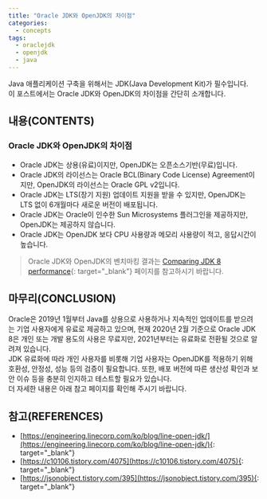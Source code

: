 ```yaml
---
title: "Oracle JDK와 OpenJDK의 차이점"
categories: 
  - concepts
tags: 
  - oraclejdk
  - openjdk
  - java
---
```



Java 애플리케이션 구축을 위해서는 JDK(Java Development Kit)가 필수입니다. <br />
이 포스트에서는 Oracle JDK와 OpenJDK의 차이점을 간단히 소개합니다.


## 내용(CONTENTS)
### Oracle JDK와 OpenJDK의 차이점
- Oracle JDK는 상용(유료)이지만, OpenJDK는 오픈소스기반(무료)입니다.
- Oracle JDK의 라이선스는 Oracle BCL(Binary Code License) Agreement이지만, OpenJDK의 라이선스는 Oracle GPL v2입니다.
- Oracle JDK는 LTS(장기 지원) 업데이트 지원을 받을 수 있지만, OpenJDK는 LTS 없이 6개월마다 새로운 버전이 배포됩니다.
- Oracle JDK는 Oracle이 인수한 Sun Microsystems 플러그인을 제공하지만, OpenJDK는 제공하지 않습니다.
- Oracle JDK는 OpenJDK 보다 CPU 사용량과 메모리 사용량이 적고, 응답시간이 높습니다. 

> Oracle JDK와 OpenJDK의 벤치마킹 결과는 [Comparing JDK 8 performance](https://technology.amis.nl/2018/11/23/comparing-jvm-performance-zulu-openjdk-openjdk-oracle-jdk-graalvm-ce/){: target="_blank"} 페이지를 참고하시기 바랍니다.


## 마무리(CONCLUSION)
Oracle은 2019년 1월부터 Java를 상용으로 사용하거나 지속적인 업데이트를 받으려는 기업 사용자에게 유료로 제공하고 있으며, 
현재 2020년 2월 기준으로 Oracle JDK 8은 개인 또는 개발 용도의 사용은 무료지만, 2021년부터는 유료화로 전환될 것으로 알려져 있습니다. <br />
JDK 유료화에 따라 개인 사용자를 비롯해 기업 사용자는 OpenJDK를 적용하기 위해 호환성, 안정성, 성능 등의 검증이 필요합니다. 또한, 배포 버전에 따른 생산성 확인과 보안 이슈 등을 충분히 인지하고 테스트할 필요가 있습니다. <br />
더 자세한 내용은 아래 참고 페이지를 확인해 주시기 바랍니다.


## 참고(REFERENCES)
- [https://engineering.linecorp.com/ko/blog/line-open-jdk/](https://engineering.linecorp.com/ko/blog/line-open-jdk/){: target="_blank"}
- [https://c10106.tistory.com/4075](https://c10106.tistory.com/4075){: target="_blank"}
- [https://jsonobject.tistory.com/395](https://jsonobject.tistory.com/395){: target="_blank"}

